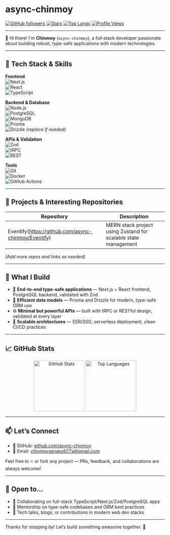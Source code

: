 # async-chinmoy

[![GitHub followers](https://img.shields.io/github/followers/async-chinmoy?style=social)](https://github.com/async-chinmoy)
[![Stars](https://img.shields.io/github/stars/async-chinmoy?style=social)](https://github.com/async-chinmoy?tab=stars)
[![Top Langs](https://img.shields.io/github/languages/top/async-chinmoy?color=blue)](https://github.com/async-chinmoy)
[![Profile Views](https://komarev.com/ghpvc/?username=async-chinmoy&label=Profile%20views)](https://github.com/async-chinmoy)

---

👋 Hi there! I'm **Chinmoy** (`async-chinmoy`), a full‑stack developer passionate about building robust, type-safe applications with modern technologies.

---

## 🚀 Tech Stack & Skills

**Frontend**  
![Next.js](https://img.shields.io/badge/Next.js-000?style=for-the-badge&logo=nextdotjs)  
![React](https://img.shields.io/badge/React-20232A?style=for-the-badge&logo=react&logoColor=61DAFB)  
![TypeScript](https://img.shields.io/badge/TypeScript-007ACC?style=for-the-badge&logo=typescript&logoColor=white)

**Backend & Database**  
![Node.js](https://img.shields.io/badge/Node.js-339933?style=for-the-badge&logo=nodedotjs&logoColor=white)  
![PostgreSQL](https://img.shields.io/badge/PostgreSQL-316192?style=for-the-badge&logo=postgresql&logoColor=white)  
![MongoDB](https://img.shields.io/badge/MongoDB-4EA94B?style=for-the-badge&logo=mongodb&logoColor=white)  
![Prisma](https://img.shields.io/badge/Prisma-2D3748?style=for-the-badge&logo=prisma&logoColor=white)  
![Drizzle](https://img.shields.io/badge/Drizzle-000000?style=for-the-badge&logo=data:image/svg+xml;base64,...&logoColor=white) *(replace if needed)*

**APIs & Validation**  
![Zod](https://img.shields.io/badge/Zod-3E3E3E?style=for-the-badge&logo=zod&logoColor=white)  
![tRPC](https://img.shields.io/badge/tRPC-2596be?style=for-the-badge&logo=trpc&logoColor=white)  
![REST](https://img.shields.io/badge/REST-FF6F61?style=for-the-badge)

**Tools**  
![Git](https://img.shields.io/badge/Git-F05032?style=for-the-badge&logo=git&logoColor=white)  
![Docker](https://img.shields.io/badge/Docker-2496ED?style=for-the-badge&logo=docker&logoColor=white)  
![GitHub Actions](https://img.shields.io/badge/GitHub%20Actions-2088FF?style=for-the-badge&logo=githubactions&logoColor=white)

---

## 📂 Projects & Interesting Repositories

| Repository | Description |
|------------|-------------|
|  Eventify(https://github.com/async-chinmoy/Eventify) | MERN stack project using Zustand for scalable state management |

*(Add more repos and links as needed)*

---

## 💼 What I Build

- 🧱 **End-to-end type-safe applications** — Next.js + React frontend, PostgreSQL backend, validated with Zod
- 🧩 **Efficient data models** — Prisma and Drizzle for modern, type-safe ORM use
- ⚙️ **Minimal but powerful APIs** — built with tRPC or RESTful design, validated at every layer
- 🚀 **Scalable architectures** — SSR/SSG, serverless deployment, clean CI/CD practices

---

## 📈 GitHub Stats

<p align="center">
  <img src="https://github-readme-stats.vercel.app/api?username=async-chinmoy&show_icons=true&theme=github_dark" alt="GitHub Stats" height="160" />
  <img src="https://github-readme-stats.vercel.app/api/top-langs/?username=async-chinmoy&layout=compact&theme=github_dark" alt="Top Languages" height="160" />
</p>

---

## 📫 Let’s Connect

- 🐙 GitHub: [github.com/async-chinmoy](https://github.com/async-chinmoy)  
- 📧 Email: [chinmoysenapoti77x@gmail.com](mailto:chinmoysenapoti77x@gmail.com)

Feel free to ⭐ or fork any project — PRs, feedback, and collaborations are always welcome!

---

## 🤝 Open to...

- 🤝 Collaborating on full-stack TypeScript/Next.js/Zod/PostgreSQL apps  
- 🧠 Mentorship on type-safe codebases and ORM best practices  
- 🎤 Tech talks, blogs, or contributions in modern web dev stacks

---

Thanks for stopping by! Let’s build something awesome together. 🌟

